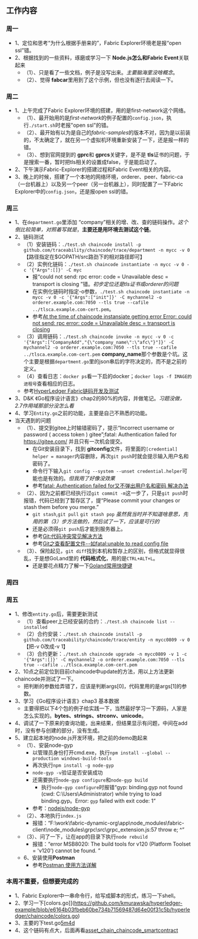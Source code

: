 ## 工作内容

### 周一

+ 1、定位和思考“为什么根据手册来的”，Fabric Explorer环境老是报“open ssl”错。
+ 2、根据找到的一些资料，琢磨或学习一下 **Node.js怎么和Fabric Event**关联起来
  + （1）、只是看了一些文档，例子是没写出来。*主要脑海里没啥概念*。
  + （2）、觉得 **fabcar**里用到了这个示例，但也没有逐行去阅读一下。

### 周二

+ 1、上午完成了Fabric Explorer环境的搭建，用的是first-network这个网络。
  + （1）、最开始用的是*first-network*的例子配置的`config.json`，执行`./start.sh`时老报"open ssl"的错。
  + （2）、最开始有以为是自己的*fabric-samples*的版本不对，因为是以前装的，不太确定了，就在另一个虚拟机环境重新安装了一下，还是报一样的错。
  + （3）、想到官网提到的 **gprc**和 **gprcs**关键字，是不是 **tls**证书的问题，于是搜索一番，暂时把tls相关的设置成false，于是能启动了。
+ 2、下午演示Fabric-Explorer的搭建过程和Fabric Event相关的内容。
+ 3、晚上的时候，搭建了一个本地的网络环境，orderer、peer、fabric-ca（一台机器上）以及另一个peer（另一台机器上），同时配置了一下Fabric Explorer中的`config.json`，还是报open ssl的错。

### 周三

+ 1、在`department.go`里添加 “company”相关的增、改、查的链码操作。*这个倒比较简单，对照着写就是*，**主要还是用环境去测试这个链**。
+ 2、链码测试
  + （1）安装链码：`./test.sh chaincode install -p github.com/traceability/chaincode/trace/department -n mycc -v 0`  【路径指定在$GOPATH/src路劲下的相对路径即可】
  + （2）实例化链码：`./test.sh chaincode instantiate -n mycc -v 0 -c '{"Args":[]}' -C myc`
    + 报“could not send: rpc error: code = Unavailable desc = transport is closing
”错。*初步定位还是tls证书或orderer的问题*
    + 在实例化链码时指定-o参数，`./test.sh chaincode instantiate -n mycc -v 0 -c '{"Args":["init"]}' -C mychannel2 -o orderer.example.com:7050 --tls true --cafile ../tlsca.example.com-cert.pem`。
    + 参考[At the time of chaincode instansiate getting error Error: could not send: rpc error: code = Unavailable desc = transport is closing](https://stackoverflow.com/questions/49379059/at-the-time-of-chaincode-instansiate-getting-error-error-could-not-send-rpc-er)
  + （3）调用链码：`./test.sh chaincode invoke -n mycc -v 0 -c '{"Args":["CompanyAdd","{\"company_name\":\"afc\"}"]}' -C mychannel2 -o orderer.example.com:7050 --tls true --cafile ../tlsca.example.com-cert.pem` **company_name**那个参数是个坑。这个主要是根据`department.go`里的json串后的字符决定的，而不是之前的定义。
  + （4）查看日志：`docker ps`看一下启的docker；`docker logs -f IMAGE的进程号`查看相应的日志。  
  + 参考[HyperLedger Fabric链码开发及测试](https://blog.csdn.net/TripleS_X/article/details/80550401)
+ 3、D&K 《Go程序设计语言》chap2的80%的内容，并做笔记。*习题没做，2.7作用域那部分没怎么看*
+ 4、学习`Entity.go`之前的功能，主要是自己不熟悉的功能。
+ 当天遇到的问题
  + （1）、提交到gitee上时输错密码了，提示“Incorrect username or password ( access token ) gitee”;fatal: Authentication failed for https://gitee.com/ 并且只有一次机会提交。
    + 在Git安装目录下，找到 **gitconfig**文件，将里面的`[credential] helper = manager`内容删除，再次`git push`时就会提示输入用户名和密码了。
    + 命令行下输入`git config --system --unset credential.helper`可能也是有效的。*但我用了好像没效果*
    + 参考[fatal: Authentication failed for又不弹出用户名和密码 解决办法](https://www.jianshu.com/p/8a7f257e07b8)
  + （2）、因为之前都已经执行过`git commit -m`这一步了，只是`git push`时报错，代码已经到了暂存区了，提“Please commit your changes or stash them before you merge.”
    + `git stash`,`git pull` `git stash pop` *虽然我当时并不知道啥意思，先用的第（3）步方法做的，然后试了一下，应该是可行的*
    + 还是必须得`git push`后才能到服务器上。
    + 参考[Git:代码冲突常见解决方法](https://blog.csdn.net/iefreer/article/details/7679631)
    + 参考[Git之查看配置文件--如fatal:unable to read config file](https://blog.csdn.net/cxhply/article/details/50419951)
  + （3）、保险起见，`git diff`找到本机和暂存上的区别，但格式就显得很乱，于是想GoLand里的 **代码格式化**，用的是`CTRL+ALT+L`。
    + 还是要花点精力了解一下[Goland常用快捷键](https://blog.csdn.net/lj2000hjy/article/details/80116748)

### 周四


### 周五

+ 1、修改`entity.go`后，需要更新测试
  + （1）查看peer上已经安装的合约：`./test.sh chaincode list --installed`
  + （2）合约安装：`./test.sh chaincode install -p github.com/traceability/chaincode/trace/entity -n mycc0809 -v 0` 【把-v 0改成-v 1】
  + （3）合约更新：`./test.sh chaincode upgrade -n mycc0809 -v 1 -c '{"Args":[]}' -C mychannel2 -o orderer.example.com:7050 --tls true --cafile ../tlsca.example.com-cert.pem`
+ 2、10点之前定位到目前chaincode中update的方法，用以上方法更新chaincode并测试了一下。
  + 把判断的参数给弄错了，应该是判断args[0]，代码里用的是args[1]的参数。
+ 3、学习《Go程序设计语言》chap3 基本数据
  + 主要得把以下4个包的例子给实践一下，当然最好学习一下源码，人家是怎么实现的。**bytes、strings、strconv、unicode**。
+ 4、调试了一下原来的查询功能，出来结果，但结果显示有问题，中间在add时，没有参与创建的部分，没有生成。
+ 5、建立起本地的node.js开发环境，把之前的demo跑起来
  + （1）、安装node-gyp
    + 以管理员身份打开cmd.exe，执行`npm install --global --production windows-build-tools`
    + 再次执行`npm install -g node-gyp`
    + `node-gyp -v`验证是否安装成功
    + 还需要执行`node-gyp configure`和`node-gyp build`
      + 执行`node-gyp configure`时报错“gyp: binding.gyp not found (cwd: C:\Users\Administrator) while trying to load binding.gyp。Error: `gyp` failed with exit code: 1”
    + 参考：[nodejs/node-gyp](https://github.com/nodejs/node-gyp)
  + （2）、本地执行`index.js`
    + 报错：“F:\work\fabric-dynamic-org\app\node_modules\fabric-client\node_modules\grpc\src\grpc_extension.js:57
    throw e;    ^”
  + （3）、问了一下，让在app的目录下执行`node rebuild`
    + 报错：“error MSB8020: The build tools for v120 (Platform Toolset = 'v120') cannot be found. ”
  + 6、安装使用**Postman**
    + 参考[Postman 使用方法详解](https://blog.csdn.net/fxbin123/article/details/80428216)


### 本周不重要，但想要完成的

+ 1、Fabric Explorer中一串命令行，给写成脚本的形式，练习一下shell。
+ 2、学习一下[colors.go]](https://github.com/kmurawska/hyperledger-example/blob/e6164b03fbeb60be734b71569487d64e00f31c5b/hyperledger/chaincode/colors.go)
+ 3、主要的下test.go[5m4d](https://github.com/Lursun/5m4d)
+ 4、这个链码有点大，后面再看[asset_chain_chaincode_smartcontract](https://github.com/debutdeveloper/asset_chain_chaincode_smartcontract)